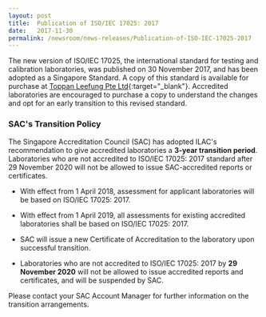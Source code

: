 ```yaml
---
layout: post
title:  Publication of ISO/IEC 17025: 2017
date:   2017-11-30
permalink: /newsroom/news-releases/Publication-of-ISO-IEC-17025-2017
---
```


The new version of ISO/IEC 17025, the international standard for testing and calibration laboratories, was published on 30 November 2017, and has been adopted as a Singapore Standard. A copy of this standard is available for purchase at [Toppan Leefung Pte Ltd](https://www.singaporestandardseshop.sg/){:target="_blank"}. Accredited laboratories are encouraged to purchase a copy to understand the changes and opt for an early transition to this revised standard.

### SAC's Transition Policy

The Singapore Accreditation Council (SAC) has adopted ILAC's recommendation to give accredited laboratories a **3-year transition period**. Laboratories who are not accredited to ISO/IEC 17025: 2017 standard after 29 November 2020 will not be allowed to issue SAC-accredited reports or certificates.

* With effect from 1 April 2018, assessment for applicant laboratories will be based on ISO/IEC 17025: 2017.

* With effect from 1 April 2019, all assessments for existing accredited laboratories shall be based on ISO/IEC 17025: 2017.

* SAC will issue a new Certificate of Accreditation to the laboratory upon successful transition.

* Laboratories who are not accredited to ISO/IEC 17025: 2017 by **29 November 2020** will not be allowed to issue accredited reports and certificates, and will be suspended by SAC.

Please contact your SAC Account Manager for further information on the transition arrangements.
